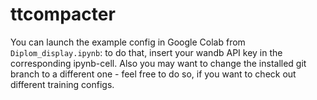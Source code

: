 # ttcompacter

You can launch the example config in Google Colab from `Diplom_display.ipynb`: to do that, insert your wandb API key in the corresponding ipynb-cell. Also you may want to change the installed git branch to a different one - feel free to do so, if you want to check out different training configs.
